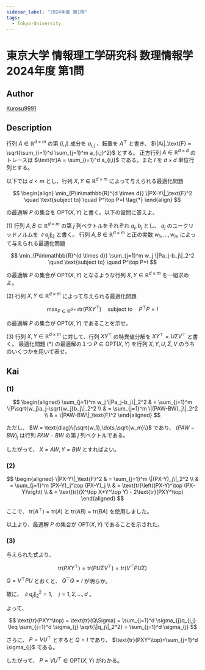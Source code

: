```yaml
---
sidebar_label: "2024年度 第1問"
tags:
  - Tokyo-University
---
```

# 東京大学 情報理工学研究科 数理情報学 2024年度 第1問

## **Author**
[Kurosu9991](https://github.com/Kurosu9991)

## **Description**
行列 $A\in\mathbb{R}^{d \times m}$ の第 $(i,j)$ 成分を $a_{i,j}$ 、転置を $A^\top$ と書き、 $\|A\|_\text{F} = \sqrt{\sum_{i=1}^d \sum_{j=1}^m a_{i,j}^2}$ とする。 
正方行列 $A\in\mathbb{R}^{d \times d}$ のトレースは $\text{tr}A = \sum_{i=1}^d a_{i,i}$ である。また $I$ を $d \times d$ 単位行列とする。

以下では $d<m$ とし、行列 $X,Y\in\mathbb{R}^{d \times m}$ によって与えられる最適化問題

$$
\begin{align}
\min_{P\in\mathbb{R}^{d \times d}} \|PX-Y\|_\text{F}^2 \quad \text{subject to} \quad P^\top P=I \tag{*}
\end{align}
$$

の最適解 $P$ の集合を $\text{OPT}(X,Y)$ と書く。以下の設問に答えよ。


(1) 行列 $A,B\in\mathbb{R}^{d \times m}$ の第 $j$ 列ベクトルをそれぞれ $a_j, b_j$ とし、 $a_j$ のユークリッドノルムを $\|a_j\|_2$ と書く。
行列 $A,B\in\mathbb{R}^{d \times m}$ と正の実数 $w_1, \dots, w_m$ によって与えられる最適化問題

$$
\min_{P\in\mathbb{R}^{d \times d}} \sum_{j=1}^m w_j \|Pa_j-b_j\|_2^2 \quad \text{subject to} \quad P^\top P=I
$$

の最適解 $P$ の集合が $\text{OPT}(X,Y)$ となるような行列 $X,Y\in\mathbb{R}^{d \times m}$ を一組求めよ。

(2) 行列 $X,Y\in\mathbb{R}^{d \times m}$ によって与えられる最適化問題

$$
\max_{P\in\mathbb{R}^{d \times d}} \text{tr}(PXY^\top) \quad \text{subject to} \quad P^\top P=I
$$

の最適解 $P$ の集合が $\text{OPT}(X,Y)$ であることを示せ。

(3) 行列 $X,Y\in\mathbb{R}^{d \times m}$ に対して、行列 $XY^\top$ の特異値分解を $XY^\top = U \Sigma V^\top$ と書く。
最適化問題 (\*) の最適解の１つ $P\in\text{OPT}(X,Y)$ を行列 $X,Y,U,\Sigma,V$ のうちのいくつかを用いて表せ。

## **Kai**
### (1)

$$
\begin{aligned}
  \sum_{j=1}^m w_j \|Pa_j-b_j\|_2^2 & = \sum_{j=1}^m \|P\sqrt{w_j}a_j-\sqrt{w_j}b_j\|_2^2   \\
                                    & = \sum_{j=1}^m \|(PAW-BW)_j\|_2^2                     \\
                                    & = \|PAW-BW\|_\text{F}^2
\end{aligned}
$$

ただし、 $W = \text{diag}\{\sqrt{w_1},\dots,\sqrt{w_m}\}$ であり、 $(PAW-BW)_j$ は行列 $PAW-BW$ の第 $j$ 列ベクトルである。

したがって、 $X=AW, Y=BW$ とすればよい。

### (2)

$$
\begin{aligned}
  \|PX-Y\|_\text{F}^2 & = \sum_{j=1}^m \|(PX-Y)_j\|_2^2 \\
                      & = \sum_{j=1}^m (PX-Y)_j^\top (PX-Y)_j \\
                      & = \text{tr}\left((PX-Y)^\top (PX-Y)\right)  \\
                      & = \text{tr}(X^\top X+Y^\top Y) - 2\text{tr}(PXY^\top)
\end{aligned}
$$

ここで、 $\text{tr}(A^\top)=\text{tr}(A)$ と $\text{tr}(AB)=\text{tr}(BA)$ を使用しました。

以上より、最適解 $P$ の集合が $\text{OPT}(X,Y)$ であることを示された。

### (3)
与えられた式より、

$$
\text{tr}(PXY^\top)=\text{tr}(PU\Sigma V^\top)=\text{tr}(V^\top PU\Sigma)
$$

$Q=V^\top PU$ とおくと、 $Q^\top Q=I$ が明らか。

故に、 $\|q_j\|_2^2=1, \quad j=1,2,\dots,d$ 。

よって、

$$
\text{tr}(PXY^\top) = \text{tr}(Q\Sigma) = \sum_{j=1}^d \sigma_{j}q_{j,j} \leq \sum_{j=1}^d \sigma_{j} \sqrt{\|q_j\|_2^2} = \sum_{j=1}^d \sigma_{j}    
$$

さらに、 $P=VU^\top$ とすると $Q=I$ であり、 $\text{tr}(PXY^\top)=\sum_{j=1}^d \sigma_{j}$ である。

したがって、 $P=VU^\top\in\text{OPT}(X,Y)$ がわかる。
